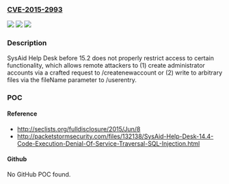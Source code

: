 ### [CVE-2015-2993](https://cve.mitre.org/cgi-bin/cvename.cgi?name=CVE-2015-2993)
![](https://img.shields.io/static/v1?label=Product&message=n%2Fa&color=blue)
![](https://img.shields.io/static/v1?label=Version&message=n%2Fa&color=blue)
![](https://img.shields.io/static/v1?label=Vulnerability&message=n%2Fa&color=brighgreen)

### Description

SysAid Help Desk before 15.2 does not properly restrict access to certain functionality, which allows remote attackers to (1) create administrator accounts via a crafted request to /createnewaccount or (2) write to arbitrary files via the fileName parameter to /userentry.

### POC

#### Reference
- http://seclists.org/fulldisclosure/2015/Jun/8
- http://packetstormsecurity.com/files/132138/SysAid-Help-Desk-14.4-Code-Execution-Denial-Of-Service-Traversal-SQL-Injection.html

#### Github
No GitHub POC found.

